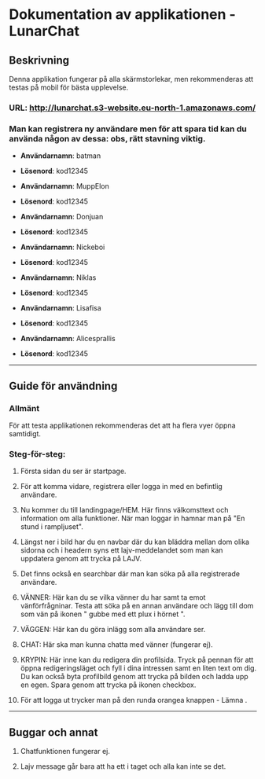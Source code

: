 # Dokumentation av applikationen - LunarChat

## Beskrivning
Denna applikation fungerar på alla skärmstorlekar, men rekommenderas att testas på mobil för bästa upplevelse.

### URL: http://lunarchat.s3-website.eu-north-1.amazonaws.com/


### Man kan registrera ny användare men för att spara tid kan du använda någon av dessa: obs, rätt stavning viktig.
- **Användarnamn**: batman  
- **Lösenord**: kod12345

- **Användarnamn**: MuppElon  
- **Lösenord**: kod12345
  
- **Användarnamn**: Donjuan  
- **Lösenord**: kod12345

- **Användarnamn**: Nickeboi  
- **Lösenord**: kod12345

- **Användarnamn**: Niklas  
- **Lösenord**: kod12345

- **Användarnamn**: Lisafisa 
- **Lösenord**: kod12345

- **Användarnamn**: Alicesprallis  
- **Lösenord**: kod12345

---

## Guide för användning

### Allmänt
För att testa applikationen rekommenderas det att ha flera vyer öppna samtidigt.

### Steg-för-steg:

   1. Första sidan du ser är startpage.
      
   3. För att komma vidare, registrera eller logga in med en befintlig användare.

   4. Nu kommer du till landingpage/HEM. Här finns välkomsttext och information om alla funktioner. När man loggar in hamnar man på "En stund i rampljuset".
      
   5. Längst ner i bild har du en navbar där du kan bläddra mellan dom olika sidorna och i headern syns ett lajv-meddelandet som man kan uppdatera genom att trycka på LAJV.

   6. Det finns också en searchbar där man kan söka på alla registrerade användare.
      
   7. VÄNNER: Här kan du se vilka vänner du har samt ta emot vänförfrågninar. Testa att söka på en annan användare och lägg till dom som vän på ikonen " gubbe med ett plux i hörnet ".

   8. VÄGGEN: Här kan du göra inlägg som alla användare ser.
      
   9. CHAT: Här ska man kunna chatta med vänner (fungerar ej).

   10. KRYPIN: Här inne kan du redigera din profilsida. Tryck på pennan för att öppna redigeringsläget och fyll i dina intressen samt en liten text om dig. Du kan också byta profilbild genom att trycka på bilden och ladda upp en egen. Spara genom att trycka på ikonen checkbox.

   11. För att logga ut trycker man på den runda orangea knappen - Lämna .  


---


## Buggar och annat

1. Chatfunktionen fungerar ej.

2. Lajv message går bara att ha ett i taget och alla kan inte se det.

